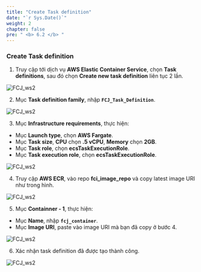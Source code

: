 ```yaml
---
title: "Create Task definition"
date: "`r Sys.Date()`"
weight: 2
chapter: false
pre: " <b> 6.2 </b> "
---
```


### Create Task definition

1. Truy cập tới dịch vụ **AWS Elastic Container Service**, chọn **Task definitions**, sau đó chọn **Create new task definition** liên tục 2 lần.

![FCJ_ws2](/images/6.codedeploy/4.png)

2. Mục **Task definition family**, nhập **`FCJ_Task_Definition`**.

![FCJ_ws2](/images/6.codedeploy/5.png)

3. Mục **Infrastructure requirements**, thực hiện:

- Mục **Launch type**, chọn **AWS Fargate**.
- Mục **Task size**, **CPU** chọn **.5 vCPU**, **Memory** chọn **2GB**.
- Mục **Task role**, chọn **ecsTaskExecutionRole**.
- Mục **Task execution role**, chọn **ecsTaskExecutionRole**.

![FCJ_ws2](/images/6.codedeploy/6.png)

4. Truy cập **AWS ECR**, vào repo **fci_image_repo** và copy latest image URI như trong hình.

![FCJ_ws2](/images/6.codedeploy/7.png)

5. Mục **Containner - 1**, thực hiện:

- Mục **Name**, nhập **`fcj_container`**.
- Mục **Image URI**, paste vào image URI mà bạn đã copy ở bước 4.

![FCJ_ws2](/images/6.codedeploy/8.png)

6. Xác nhận task definition đã được tạo thành công.

![FCJ_ws2](/images/6.codedeploy/9.png)

